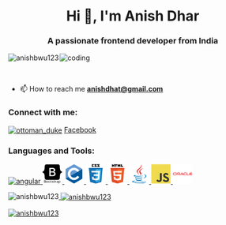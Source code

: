
<h1 align="center">Hi 👋, I'm Anish Dhar</h1>
<h3 align="center">A passionate frontend developer from India</h3>
<img align="right" alt="coding" width="400" src="https://images.unsplash.com/photo-1480506132288-68f7705954bd?ixlib=rb-1.2.1&ixid=MnwxMjA3fDB8MHxwaG90by1wYWdlfHx8fGVufDB8fHx8&auto=format&fit=crop&w=1220&q=80">

<p align="left"> <img src="https://komarev.com/ghpvc/?username=anishbwu123&label=Profile%20views&color=0e75b6&style=flat" alt="anishbwu123" /> </p>

<p align="left"> <a href="https://twitter.com/" target="blank"><img src="https://img.shields.io/twitter/follow/?logo=twitter&style=for-the-badge" alt="" /></a> </p>

- 📫 How to reach me **anishdhat@gmail.com**

<h3 align="left">Connect with me:</h3>
<p align="left">
<a href="https://instagram.com/ottoman_duke" target="blank"><img align="center" src="https://raw.githubusercontent.com/rahuldkjain/github-profile-readme-generator/master/src/images/icons/Social/instagram.svg" alt="ottoman_duke" height="30" width="40" /></a>
<a href="https://www.facebook.com/profile.php?id=100094124396442">Facebook</a>
</p>

<h3 align="left">Languages and Tools:</h3>
<p align="left"> <a href="https://angular.io" target="_blank" rel="noreferrer"> <img src="https://angular.io/assets/images/logos/angular/angular.svg" alt="angular" width="40" height="40"/> </a> <a href="https://getbootstrap.com" target="_blank" rel="noreferrer"> <img src="https://raw.githubusercontent.com/devicons/devicon/master/icons/bootstrap/bootstrap-plain-wordmark.svg" alt="bootstrap" width="40" height="40"/> </a> <a href="https://www.cprogramming.com/" target="_blank" rel="noreferrer"> <img src="https://raw.githubusercontent.com/devicons/devicon/master/icons/c/c-original.svg" alt="c" width="40" height="40"/> </a> <a href="https://www.w3schools.com/css/" target="_blank" rel="noreferrer"> <img src="https://raw.githubusercontent.com/devicons/devicon/master/icons/css3/css3-original-wordmark.svg" alt="css3" width="40" height="40"/> </a> <a href="https://www.w3.org/html/" target="_blank" rel="noreferrer"> <img src="https://raw.githubusercontent.com/devicons/devicon/master/icons/html5/html5-original-wordmark.svg" alt="html5" width="40" height="40"/> </a> <a href="https://www.java.com" target="_blank" rel="noreferrer"> <img src="https://raw.githubusercontent.com/devicons/devicon/master/icons/java/java-original.svg" alt="java" width="40" height="40"/> </a> <a href="https://developer.mozilla.org/en-US/docs/Web/JavaScript" target="_blank" rel="noreferrer"> <img src="https://raw.githubusercontent.com/devicons/devicon/master/icons/javascript/javascript-original.svg" alt="javascript" width="40" height="40"/> </a> <a href="https://www.oracle.com/" target="_blank" rel="noreferrer"> <img src="https://raw.githubusercontent.com/devicons/devicon/master/icons/oracle/oracle-original.svg" alt="oracle" width="40" height="40"/> </a> <a href=https://img.shields.io/badge/react-v17.0.2-blue)](https://reactjs.org/)</a> </p>

<p><img align="left" src="https://github-readme-stats.vercel.app/api/top-langs?username=anishbwu123&show_icons=true&locale=en&layout=compact" alt="anishbwu123" /></p>

<p>&nbsp;<img align="center" src="https://github-readme-stats.vercel.app/api?username=anishbwu123&show_icons=true&locale=en" alt="anishbwu123" /></p>

<p><img align="center" src="https://github-readme-streak-stats.herokuapp.com/?user=anishbwu123&" alt="anishbwu123" /></p>

